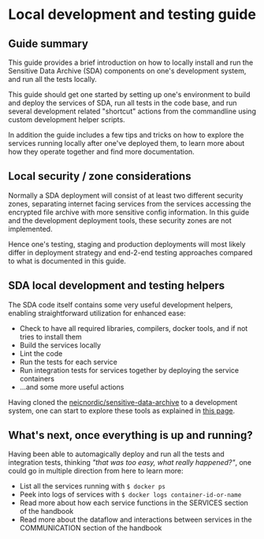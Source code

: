 # Local development and testing guide

## Guide summary

This guide provides a brief introduction on how to locally install and run the Sensitive Data Archive (SDA) components on one's development system, and run all the tests locally. 

This guide should get one started by setting up one's environment to build and deploy the services of SDA, run all tests in the code base, and run several development related "shortcut" actions from the commandline using custom development helper scripts. 

In addition the guide includes a few tips and tricks on how to explore the services running locally after one've deployed them, to learn more about how they operate together and find more documentation.


## Local security / zone considerations

Normally a SDA deployment will consist of at least two different security zones, separating internet facing services from the services accessing the encrypted file archive with more sensitive config information. In this guide and the development deployment tools, these security zones are not implemented.

Hence one's testing, staging and production deployments will most likely differ in deployment strategy and end-2-end testing approaches compared to what is documented in this guide.


## SDA local development and testing helpers

The SDA code itself contains some very useful development helpers, enabling straightforward utilization for enhanced ease:

 - Check to have all required libraries, compilers, docker tools, and if not tries to install them
 - Build the services locally
 - Lint the code
 - Run the tests for each service
 - Run integration tests for services together by deploying the service containers
 - ...and some more useful actions

Having cloned the [neicnordic/sensitive-data-archive](https://github.com/neicnordic/sensitive-data-archive/) to a development system, one can start to
 explore these tools as explained in [this page](sda-dev-test-doc.md).
 
## What's next, once everything is up and running?

Having been able to automagically deploy and run all the tests and integration tests, thinking *"that was too easy, what really happened?"*, one could go in multiple direction from here to learn more:

 - List all the services running with ```$ docker ps``` 
 - Peek into logs of services with ```$ docker logs container-id-or-name```
 - Read more about how each service functions in the SERVICES section of the handbook
 - Read more about the dataflow and interactions between services in the COMMUNICATION section of the handbook




